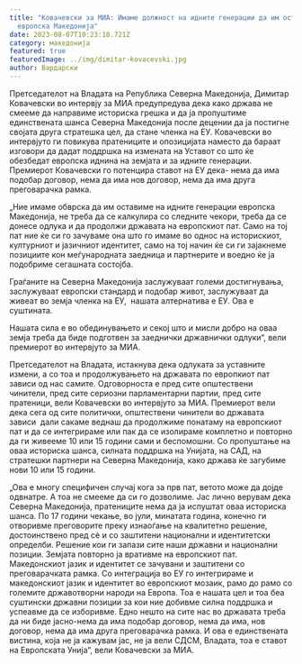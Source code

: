 ```yaml
---
title: "Ковачевски за МИА: Имаме должност на идните генерации да им оставиме
  европска Македонија"
date: 2023-08-07T10:23:18.721Z
category: македонија
featured: true
featuredImage: ../img/dimitar-kovacevski.jpg
author: Вардарски
---
```

<!--StartFragment-->

Претседателот на Владата на Република Северна Македонија, Димитар Ковачевски во интервју за МИА предупредува дека како држава не смееме да направиме историска грешка и да ја пропуштиме единствената шанса Северна Македонија после децении да ја постигне својата друга стратешка цел, да стане членка на ЕУ. Ковачевски во интервјуто ги повикува пратениците и опозицијата наместо да бараат изговори да дадат поддршка на измената на Уставот со што ќе обезбедат европска иднина на земјата и за идните генерации. Премиерот Ковачевски го потенцира ставот на ЕУ дека- нема да има подобар договор, нема да има нов договор, нема да има друга преговарачка рамка.

„Ние имаме обврска да им оставиме на идните генерации европска Македонија, не треба да се калкулира со следните чекори, треба да се донесе одлука и да продолжи државата на европскиот пат. Само на тој пат ние ќе си го зачуваме она што го имаме во однос на историскиот, културниот и јазичниот идентитет, само на тој начин ќе си ги зајакнеме позициите кон меѓународната заедница и партнерите и воедно ќе ја подобриме сегашната состојба. 

Граѓаните на Северна Македонија заслужуваат големи достигнувања, заслужуваат европски стандард и подобар живот, заслужуваат да живеат во земја членка на ЕУ,  нашата алтернатива е ЕУ. Ова е суштината. 

Нашата сила е во обединувањето и секој што и мисли добро на оваа земја треба да биде подготвен за заеднички државнички одлуки“, вели премиерот во интервјуто за МИА.

Претседателот на Владата, истакнува дека одлуката за уставните измени, а со тоа и продолжувањето на државата по европкиот пат зависи од нас самите. Одговорноста е пред сите општествени чинители, пред сите сериозни парламентарни партии, пред сите пратеници, вели Ковачевски во интервјуто за МИА. Премиерот вели дека сега од сите политички, општествени чинители во државата зависи  дали сакаме веднаш да продолжиме понатаму на европскиот пат и да се интегрираме или пак да се изолираме комплетно и повторно да ги живееме 10 или 15 години сами и беспомошни. Со пропуштање на оваа историска шанса, силната поддршка на Унијата, на САД, на стратешки партнери на Северна Македонија, како држава ќе загубиме нови 10 или 15 години.

„Ова е многу специфичен случај кога за прв пат, ветото може да дојде одвнатре. А тоа не смееме да си го дозволиме. Јас лично верувам дека Северна Македонија, пратениците нема да ја испуштат оваа историска шанса. По 17 години чекање, во јули, минатата година, конечно ги отворивме преговорите преку изнаоѓање на квалитетно решение, достоинствено пред сѐ и со заштитени национални и идентитетски определби. Решение кои ги запази сите наши државни и национални позиции. Земјата повторно ја вративме на европскиот пат. Македонскиот јазик и идентитет се зачувани и заштитени со преговарачката рамка. Со интеграција во ЕУ го интегрираме и македонскиот јазик и идентитет во европскиот мозаик, рамо до рамо со големите државотворни народи на Европа. Тоа е нашата цел и тоа беа суштински државни позиции за кои ние добивме силна поддршка и успеавме да се изборивме. Едно нешто на сите нас во државата треба да ни биде јасно-нема да има подобар договор, нема да има, нов договор, нема да има друга преговарачка рамка. И ова е единствената вистина, која не ја кажувам јас, не ја вели СДСМ, Владата, тоа е ставот на Европската Унија“, вели Ковачевски за МИА.

<!--EndFragment-->